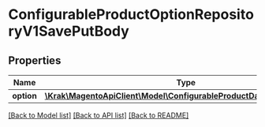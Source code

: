 # ConfigurableProductOptionRepositoryV1SavePutBody

## Properties
Name | Type | Description | Notes
------------ | ------------- | ------------- | -------------
**option** | [**\Krak\MagentoApiClient\Model\ConfigurableProductDataOptionInterface**](ConfigurableProductDataOptionInterface.md) |  | 

[[Back to Model list]](../README.md#documentation-for-models) [[Back to API list]](../README.md#documentation-for-api-endpoints) [[Back to README]](../README.md)


